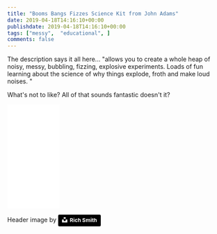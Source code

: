 ```yaml
---
title: "Booms Bangs Fizzes Science Kit from John Adams"
date: 2019-04-18T14:16:10+00:00
publishdate: 2019-04-18T14:16:10+00:00
tags: ["messy",  "educational", ]
comments: false
--- 
```


The description says it all here... "allows you to create a whole heap of noisy, messy, bubbling, fizzing, explosive experiments.  Loads of fun learning about the science of why things explode, froth and make loud noises. "

What's not to like?  All of that sounds fantastic doesn't it?


<iframe style="width:120px;height:240px;" marginwidth="0" marginheight="0" scrolling="no" frameborder="0" src="//ws-eu.amazon-adsystem.com/widgets/q?ServiceVersion=20070822&OneJS=1&Operation=GetAdHtml&MarketPlace=GB&source=ss&ref=as_ss_li_til&ad_type=product_link&tracking_id=wwwcoldclimat-21&language=en_GB&marketplace=amazon&region=GB&placement=B0077OIYXC&asins=B0077OIYXC&linkId=c14cec2e4245919ac06cfc6b014f2958&show_border=true&link_opens_in_new_window=true"></iframe>


Header image by <a style="background-color:black;color:white;text-decoration:none;padding:4px 6px;font-family:-apple-system, BlinkMacSystemFont, &quot;San Francisco&quot;, &quot;Helvetica Neue&quot;, Helvetica, Ubuntu, Roboto, Noto, &quot;Segoe UI&quot;, Arial, sans-serif;font-size:12px;font-weight:bold;line-height:1.2;display:inline-block;border-radius:3px" href="https://unsplash.com/@richwilliamsmith?utm_medium=referral&amp;utm_campaign=photographer-credit&amp;utm_content=creditBadge" target="_blank" rel="noopener noreferrer" title="Download free do whatever you want high-resolution photos from Rich Smith"><span style="display:inline-block;padding:2px 3px"><svg xmlns="http://www.w3.org/2000/svg" style="height:12px;width:auto;position:relative;vertical-align:middle;top:-2px;fill:white" viewBox="0 0 32 32"><title>unsplash-logo</title><path d="M10 9V0h12v9H10zm12 5h10v18H0V14h10v9h12v-9z"></path></svg></span><span style="display:inline-block;padding:2px 3px">Rich Smith</span></a>